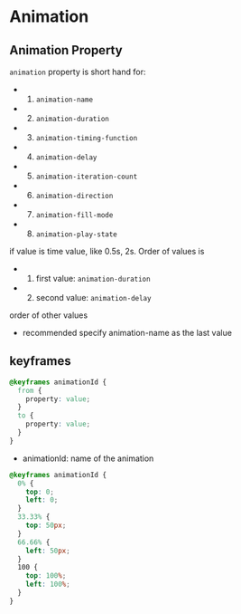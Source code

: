 # Animation

## Animation Property

`animation` property is short hand for:

- 1. `animation-name`
- 2. `animation-duration`
- 3. `animation-timing-function`
- 4. `animation-delay`
- 5. `animation-iteration-count`
- 6. `animation-direction`
- 7. `animation-fill-mode`
- 8. `animation-play-state`

if value is time value, like 0.5s, 2s. Order of values is

- 1. first value: `animation-duration`
- 2. second value: `animation-delay`

order of other values

- recommended specify animation-name as the last value

## keyframes

```css
@keyframes animationId {
  from {
    property: value;
  }
  to {
    property: value;
  }
}
```

- animationId: name of the animation

```css
@keyframes animationId {
  0% {
    top: 0;
    left: 0;
  }
  33.33% {
    top: 50px;
  }
  66.66% {
    left: 50px;
  }
  100 {
    top: 100%;
    left: 100%;
  }
}
```